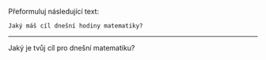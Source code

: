 Přeformuluj následující text:

```
Jaký máš cíl dnešní hodiny matematiky?
```

---

<!-- chatcmpl-748xiyGvi5qBnIDnSmmUy02yHV7DM -->

Jaký je tvůj cíl pro dnešní matematiku?
